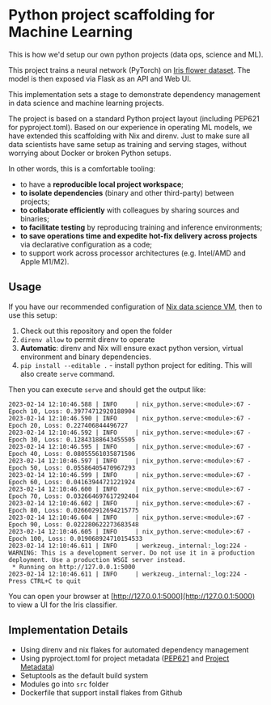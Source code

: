 # Python project scaffolding for Machine Learning

This is how we'd setup our own python projects (data ops, science and ML).

This project trains a neural network (PyTorch) on [Iris flower dataset](https://archive.ics.uci.edu/ml/datasets/iris). The model is then exposed via Flask as an API and Web UI.

This implementation sets a stage to demonstrate dependency management in data science and machine learning projects. 

The project is based on a standard Python project layout (including PEP621 for pyproject.toml). Based on our experience in operating ML models, we have extended this scaffolding with Nix and direnv. Just to make sure all data scientists have same setup as training and serving stages, without worrying about Docker or broken Python setups.  

In other words, this is a comfortable tooling:

- to have a **reproducible local project workspace**;
- **to isolate dependencies** (binary and other third-party) between projects;
- **to collaborate efficiently** with colleagues by sharing sources and binaries;
- **to facilitate testing** by reproducing training and inference environments;
- **to save operations time and expedite hot-fix delivery across projects** via declarative configuration as a code;
- to support work across processor architectures (e.g. Intel/AMD and Apple M1/M2).

## Usage

If you have our recommended configuration of [Nix data science VM](https://github.com/trustbit/nix-data-science-vm), then to use this setup:

1. Check out this repository and open the folder
2. `direnv allow` to permit direnv to operate
3. **Automatic**: direnv and Nix will ensure exact python version, virtual environment and binary dependencies.
4. `pip install --editable .` - install python project for editing. This will also create `serve` command.


Then you can execute `serve` and should get the output like:

```                                                         
2023-02-14 12:10:46.588 | INFO     | nix_python.serve:<module>:67 - Epoch 10, Loss: 0.39774712920188904
2023-02-14 12:10:46.590 | INFO     | nix_python.serve:<module>:67 - Epoch 20, Loss: 0.227406844496727
2023-02-14 12:10:46.592 | INFO     | nix_python.serve:<module>:67 - Epoch 30, Loss: 0.12843188643455505
2023-02-14 12:10:46.595 | INFO     | nix_python.serve:<module>:67 - Epoch 40, Loss: 0.08055561035871506
2023-02-14 12:10:46.597 | INFO     | nix_python.serve:<module>:67 - Epoch 50, Loss: 0.05586405470967293
2023-02-14 12:10:46.599 | INFO     | nix_python.serve:<module>:67 - Epoch 60, Loss: 0.04163944721221924
2023-02-14 12:10:46.600 | INFO     | nix_python.serve:<module>:67 - Epoch 70, Loss: 0.032664697617292404
2023-02-14 12:10:46.602 | INFO     | nix_python.serve:<module>:67 - Epoch 80, Loss: 0.026602912694215775
2023-02-14 12:10:46.604 | INFO     | nix_python.serve:<module>:67 - Epoch 90, Loss: 0.022280622273683548
2023-02-14 12:10:46.605 | INFO     | nix_python.serve:<module>:67 - Epoch 100, Loss: 0.019068924710154533
2023-02-14 12:10:46.611 | INFO     | werkzeug._internal:_log:224 - WARNING: This is a development server. Do not use it in a production deployment. Use a production WSGI server instead.
 * Running on http://127.0.0.1:5000
2023-02-14 12:10:46.611 | INFO     | werkzeug._internal:_log:224 - Press CTRL+C to quit
```
You can open your browser at [http://127.0.0.1:5000](http://127.0.0.1:5000) to view a UI for the Iris classifier.


## Implementation Details

- Using direnv and nix flakes for automated dependency management
- Using pyproject.toml for project metadata ([PEP621](https://peps.python.org/pep-0621/) and [Project Metadata](https://packaging.python.org/en/latest/specifications/declaring-project-metadata/#declaring-project-metadata))
- Setuptools as the default build system
- Modules go into `src` folder
- Dockerfile that support install flakes from Github
